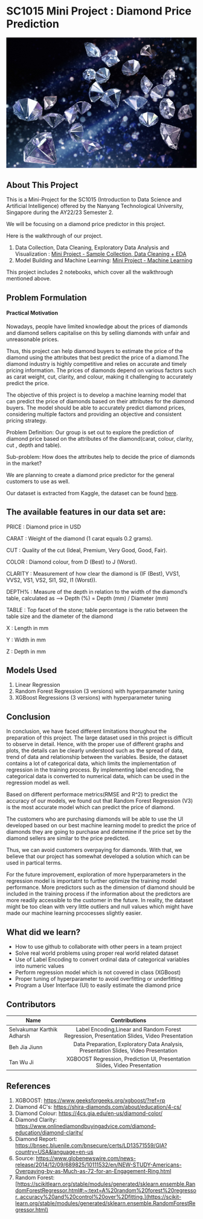 # SC1015 Mini Project : Diamond Price Prediction

<p align="center">
  <img src="Dataset/diamonds.jpg" alt="Diamond Picture" width="800"/>
</p>


## About This Project ##
This is a Mini-Project for the SC1015 (Introduction to Data Science and Artificial Intelligence) offered by the Nanyang Technological University, Singapore  during the AY22/23 Semester 2.
 
We will be focusing on a diamond price predictor in this project.

Here is the walkthrough of our project.

1. Data Collection, Data Cleaning, Exploratory Data Analysis and Visualization : [Mini Project - Sample Collection, Data Cleaning + EDA](https://github.com/jjiunnbeh/SC1015/blob/6a172eebf5bf4492a97442129cdae6ba3c1eedca/Mini%20Project%20-%20Sample%20Collection,%20Data%20Cleaning%20+%20EDA.ipynb)
2. Model Building and Machine Learning: [Mini Project - Machine Learning](https://github.com/jjiunnbeh/SC1015/blob/6a172eebf5bf4492a97442129cdae6ba3c1eedca/Mini%20Project%20-%20Machine%20Learning.ipynb)

This project includes 2 notebooks, which cover all the walkthrough mentioned above.
## Problem Formulation ##

#### Practical Motivation ####

Nowadays, people have limited knowledge about the prices of diamonds and diamond sellers capitalise on this by selling diamonds with unfair and unreasonable prices.

Thus, this project can help diamond buyers to estimate the price of the diamond using the attributes that best predict the price of a diamond.The diamond industry is highly competitive and relies on accurate and timely pricing information. The prices of diamonds depend on various factors such as carat weight, cut, clarity, and colour, making it challenging to accurately predict the price. 

The objective of this project is to develop a machine learning model that can predict the price of diamonds based on their attributes for the diamond buyers. The model should be able to accurately predict diamond prices, considering multiple factors and providing an objective and consistent pricing strategy.


Problem Definition: Our group is set out to explore the prediction of diamond price based on the attributes of the diamond(carat, colour, clarity, cut , depth and table). 

Sub-problem: How does the attributes help to decide the price of diamonds in the market?

We are planning to create a diamond price predictor for the general customers to use as well.

Our dataset is extracted from Kaggle, the dataset can be found [here](https://github.com/jjiunnbeh/SC1015_C133_Team2/blob/5b9867094d690015a24ad3ac25284e4cc32fb072/Dataset/Diamonds%20Prices2022.csv).



## The available features in our data set are: ##


PRICE : Diamond price in USD

CARAT : Weight of the diamond (1 carat equals 0.2 grams).

CUT : Quality of the cut (Ideal, Premium, Very Good, Good, Fair).

COLOR : Diamond colour, from D (Best) to J (Worst).

CLARITY : Measurement of how clear the diamond is (IF (Best), VVS1, VVS2, VS1, VS2, SI1, SI2, I1 (Worst)).

DEPTH% : Measure of the depth in relation to the width of the diamond’s table, calculated as --> Depth (%) = Depth (mm) / Diameter (mm)

TABLE : Top facet of the stone; table percentage is the ratio between the table size and the diameter of the diamond

X : Length in mm

Y : Width in mm

Z : Depth in mm
 
## Models Used ##
1. Linear Regression
2. Random Forest Regression (3 versions) with hyperparameter tuning
3. XGBoost Regressions (3 versions) with hyperparameter tuning

## Conclusion ##
In conclusion, we have faced different limitations thorughout the preparation of this project. The large dataset used in this project is difficult to observe in detail. Hence, with the proper use of different graphs and plots, the details can be clearly understood such as the spread of data, trend of data and relationship between the variables. Beside, the dataset contains a lot of categorical data, which limits the implementation of regression in the training process. By implementing label encoding, the categorical data is converted to numerical data, which can be used in the regression model as well. 

Based on different performace metrics(RMSE and R^2) to predict the accuracy of our models, we found out that Random Forest Regression (V3) is the most accurate model which can predict the price of diamond. 

The customers who are purchasing diamonds will be able to use the UI developed based on our best machine learning model to predict the price of diamonds they are going to purchase and determine if the price set by the diamond sellers are similar to the price predicted. 

Thus, we can avoid customers overpaying for diamonds. With that, we believe that our project has somewhat developed a solution which can be used in partical terms.

For the future improvement, exploration of more hyperparameters in the regression model is importatnt to further optimize the training model performance. More predictors such as the dimension of diamond should be included in the training process if the information about the predictors are more readily accessible to the customer in the future. In reality, the dataset might be too clean with very little outliers and null values which might have made our machine learning prcocesses slightly easier. 

## What did we learn? ##
- How to use github to collaborate with other peers in a team project
- Solve real world problems using proper real world related dataset
- Use of Label Encoding to convert ordinal data of categorical variables into numeric values
- Perform regression model which is not covered in class (XGBoost)
- Proper tuning of hyperparameter to avoid overfitting or underfitting
- Program a User Interface (UI) to easily estimate the diamond price

## Contributors ##
| Name              |                    Contributions                     |
|---|:---:|
|Selvakumar Karthik Adharsh | Label Encoding,Linear and Random Forest Regression, Presentation Slides, Video Presentation |
| Beh Jia Jiunn | Data Preparation, Exploratory Data Analysis, Presentation Slides, Video Presentation |      
|  Tan Wu Ji |   XGBOOST Regression, Prediction UI, Presentation Slides, Video Presentation |

## References ##
1. XGBOOST:          https://www.geeksforgeeks.org/xgboost/?ref=rp
2. Diamond 4C's:     https://shira-diamonds.com/about/education/4-cs/ 
3. Diamond Colour:   https://4cs.gia.edu/en-us/diamond-color/
4. Diamond Clarity:  https://www.onlinediamondbuyingadvice.com/diamond-education/diamond-clarity/
5. Diamond Report:   https://bnsec.bluenile.com/bnsecure/certs/LD13571559/GIA?country=USA&language=en-us
6. Source:        https://www.globenewswire.com/news-release/2014/12/09/689825/10111532/en/NEW-STUDY-Americans-Overpaying-by-as-Much-as-72-for-an-Engagement-Ring.html
7. Random Forest: [https://scikitlearn.org/stable/modules/generated/sklearn.ensemble.RandomForestRegressor.html#:~:text=A%20random%20forest%20regressor.,accuracy%20and%20control%20over%2Dfitting.](https://scikit-learn.org/stable/modules/generated/sklearn.ensemble.RandomForestRegressor.html)

